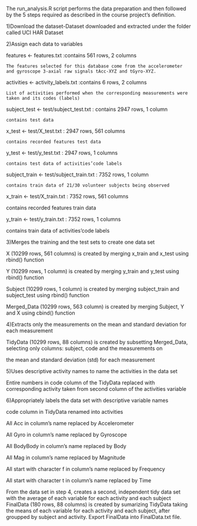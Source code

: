The run_analysis.R script performs the data preparation and then followed by the 5 steps required as described in the course project’s definition.

1)Download the dataset-Dataset downloaded and extracted under the folder called UCI HAR Dataset

2)Assign each data to variables

  features <- features.txt :contains 561 rows, 2 columns

    The features selected for this database come from the accelerometer and gyroscope 3-axial raw signals tAcc-XYZ and tGyro-XYZ.
  
  activities <- activity_labels.txt :contains 6 rows, 2 columns

    List of activities performed when the corresponding measurements were taken and its codes (labels)
  
  subject_test <- test/subject_test.txt : contains 2947 rows, 1 column
  
    contains test data
  
  x_test <- test/X_test.txt : 2947 rows, 561 columns
  
    contains recorded features test data
  
  y_test <- test/y_test.txt : 2947 rows, 1 columns
  
    contains test data of activities’code labels
  
  subject_train <- test/subject_train.txt : 7352 rows, 1 column
  
    contains train data of 21/30 volunteer subjects being observed
  
  x_train <- test/X_train.txt : 7352 rows, 561 columns
   
   contains recorded features train data
  
  y_train <- test/y_train.txt : 7352 rows, 1 columns
   
   contains train data of activities’code labels

3)Merges the training and the test sets to create one data set
  
  X (10299 rows, 561 columns) is created by merging x_train and x_test using rbind() function
  
  Y (10299 rows, 1 column) is created by merging y_train and y_test using rbind() function
  
  Subject (10299 rows, 1 column) is created by merging subject_train and subject_test using rbind() function
  
  Merged_Data (10299 rows, 563 column) is created by merging Subject, Y and X using cbind() function



4)Extracts only the measurements on the mean and standard deviation for each measurement
  
  TidyData (10299 rows, 88 columns) is created by subsetting Merged_Data, selecting only columns: subject, code and the measurements on 
  
  the mean and standard deviation (std) for each measurement



5)Uses descriptive activity names to name the activities in the data set
  
  Entire numbers in code column of the TidyData replaced with corresponding activity taken from second column of the activities variable



6)Appropriately labels the data set with descriptive variable names

  code column in TidyData renamed into activities

  All Acc in column’s name replaced by Accelerometer

  All Gyro in column’s name replaced by Gyroscope 

  All BodyBody in column’s name replaced by Body
  
  All Mag in column’s name replaced by Magnitude
  
  All start with character f in column’s name replaced by Frequency
  
  All start with character t in column’s name replaced by Time

From the data set in step 4, creates a second, independent tidy data set with the average of each variable for each activity and each subject
FinalData (180 rows, 88 columns) is created by sumarizing TidyData taking the means of each variable for each activity and each subject, after groupped by subject and activity.
Export FinalData into FinalData.txt file.
